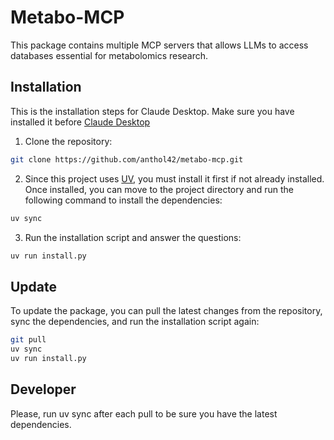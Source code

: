 # Metabo-MCP
This package contains multiple MCP servers that allows LLMs to access databases essential for metabolomics research.

## Installation
This is the installation steps for Claude Desktop. Make sure you have installed it before [Claude Desktop](https://claude.ai/download)
1. Clone the repository:
```bash
git clone https://github.com/anthol42/metabo-mcp.git
```
2. Since this project uses [UV](https://docs.astral.sh/uv/getting-started/installation/), you must install it first if not already installed. Once 
installed, you can move to the project directory and run the following command to install the dependencies:
```bash
uv sync
```
3. Run the installation script and answer the questions:
```bash
uv run install.py
```

## Update 
To update the package, you can pull the latest changes from the repository, sync the dependencies, and run the 
installation script again:
```bash
git pull
uv sync
uv run install.py
```
## Developer
Please, run uv sync after each pull to be sure you have the latest dependencies.